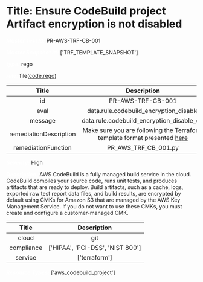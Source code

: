 



# Title: Ensure CodeBuild project Artifact encryption is not disabled


***<font color="white">Master Test Id:</font>*** PR-AWS-TRF-CB-001

***<font color="white">Master Snapshot Id:</font>*** ['TRF_TEMPLATE_SNAPSHOT']

***<font color="white">type:</font>*** rego

***<font color="white">rule:</font>*** file([code.rego])  
  
  
  
  

|Title|Description|
| :---: | :---: |
|id|PR-AWS-TRF-CB-001|
|eval|data.rule.codebuild_encryption_disable|
|message|data.rule.codebuild_encryption_disable_err|
|remediationDescription|Make sure you are following the Terraform template format presented <a href='https://registry.terraform.io/providers/hashicorp/aws/latest/docs/resources/codebuild_project' target='_blank'>here</a>|
|remediationFunction|PR_AWS_TRF_CB_001.py|


***<font color="white">Severity:</font>*** High

***<font color="white">Description:</font>*** AWS CodeBuild is a fully managed build service in the cloud. CodeBuild compiles your source code, runs unit tests, and produces artifacts that are ready to deploy. Build artifacts, such as a cache, logs, exported raw test report data files, and build results, are encrypted by default using CMKs for Amazon S3 that are managed by the AWS Key Management Service. If you do not want to use these CMKs, you must create and configure a customer-managed CMK.  
  
  

|Title|Description|
| :---: | :---: |
|cloud|git|
|compliance|['HIPAA', 'PCI-DSS', 'NIST 800']|
|service|['terraform']|


***<font color="white">Resource Types:</font>*** ['aws_codebuild_project']


[code.rego]: https://github.com/prancer-io/prancer-compliance-test/tree/master/aws/terraform/code.rego
